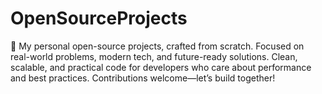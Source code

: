 # OpenSourceProjects
🚀 My personal open-source projects, crafted from scratch. Focused on real-world problems, modern tech, and future-ready solutions. Clean, scalable, and practical code for developers who care about performance and best practices. Contributions welcome—let’s build together!
